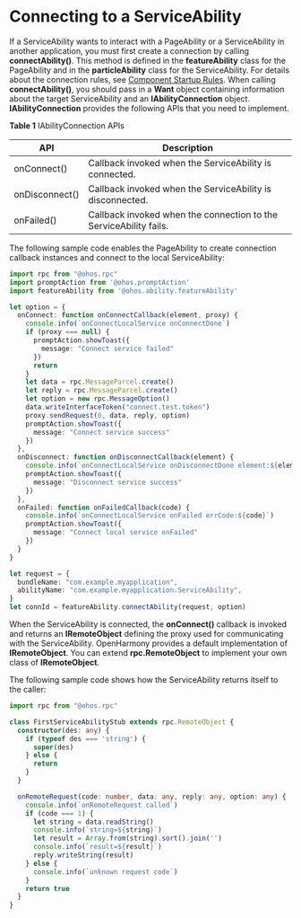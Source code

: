 # Connecting to a ServiceAbility


If a ServiceAbility wants to interact with a PageAbility or a ServiceAbility in another application, you must first create a connection by calling **connectAbility()**. This method is defined in the **featureAbility** class for the PageAbility and in the **particleAbility** class for the ServiceAbility. For details about the connection rules, see [Component Startup Rules](component-startup-rules.md). When calling **connectAbility()**, you should pass in a **Want** object containing information about the target ServiceAbility and an **IAbilityConnection** object. **IAbilityConnection** provides the following APIs that you need to implement.

**Table 1** IAbilityConnection APIs

| API| Description|
| -------- | -------- |
| onConnect() | Callback invoked when the ServiceAbility is connected.|
| onDisconnect() | Callback invoked when the ServiceAbility is disconnected.|
| onFailed() | Callback invoked when the connection to the ServiceAbility fails.|


The following sample code enables the PageAbility to create connection callback instances and connect to the local ServiceAbility:

```ts
import rpc from "@ohos.rpc"
import promptAction from '@ohos.promptAction'
import featureAbility from '@ohos.ability.featureAbility'

let option = {
  onConnect: function onConnectCallback(element, proxy) {
    console.info(`onConnectLocalService onConnectDone`)
    if (proxy === null) {
      promptAction.showToast({
        message: "Connect service failed"
      })
      return
    }
    let data = rpc.MessageParcel.create()
    let reply = rpc.MessageParcel.create()
    let option = new rpc.MessageOption()
    data.writeInterfaceToken("connect.test.token")
    proxy.sendRequest(0, data, reply, option)
    promptAction.showToast({
      message: "Connect service success"
    })
  },
  onDisconnect: function onDisconnectCallback(element) {
    console.info(`onConnectLocalService onDisconnectDone element:${element}`)
    promptAction.showToast({
      message: "Disconnect service success"
    })
  },
  onFailed: function onFailedCallback(code) {
    console.info(`onConnectLocalService onFailed errCode:${code}`)
    promptAction.showToast({
      message: "Connect local service onFailed"
    })
  }
}

let request = {
  bundleName: "com.example.myapplication",
  abilityName: "com.example.myapplication.ServiceAbility",
}
let connId = featureAbility.connectAbility(request, option)
```


When the ServiceAbility is connected, the **onConnect()** callback is invoked and returns an **IRemoteObject** defining the proxy used for communicating with the ServiceAbility. OpenHarmony provides a default implementation of **IRemoteObject**. You can extend **rpc.RemoteObject** to implement your own class of **IRemoteObject**.


The following sample code shows how the ServiceAbility returns itself to the caller:

```ts
import rpc from "@ohos.rpc"

class FirstServiceAbilityStub extends rpc.RemoteObject {
  constructor(des: any) {
    if (typeof des === 'string') {
      super(des)
    } else {
      return
    }
  }

  onRemoteRequest(code: number, data: any, reply: any, option: any) {
    console.info(`onRemoteRequest called`)
    if (code === 1) {
      let string = data.readString()
      console.info(`string=${string}`)
      let result = Array.from(string).sort().join('')
      console.info(`result=${result}`)
      reply.writeString(result)
    } else {
      console.info(`unknown request code`)
    }
    return true
  }
}
```
